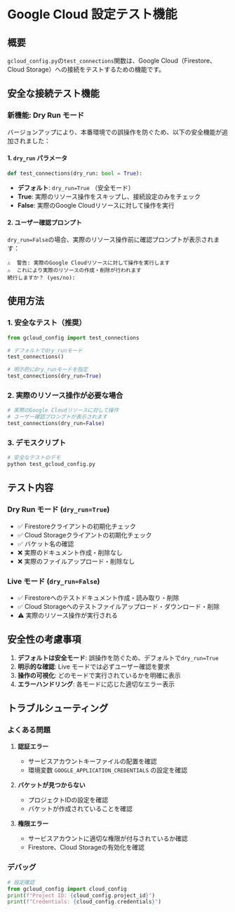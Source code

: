 # Google Cloud 設定テスト機能

## 概要

`gcloud_config.py`の`test_connections`関数は、Google Cloud（Firestore、Cloud Storage）への接続をテストするための機能です。

## 安全な接続テスト機能

### 新機能: Dry Run モード

バージョンアップにより、本番環境での誤操作を防ぐため、以下の安全機能が追加されました：

#### 1. `dry_run` パラメータ

```python
def test_connections(dry_run: bool = True):
```

- **デフォルト**: `dry_run=True` （安全モード）
- **True**: 実際のリソース操作をスキップし、接続設定のみをチェック
- **False**: 実際のGoogle Cloudリソースに対して操作を実行

#### 2. ユーザー確認プロンプト

`dry_run=False`の場合、実際のリソース操作前に確認プロンプトが表示されます：

```
⚠️  警告: 実際のGoogle Cloudリソースに対して操作を実行します
⚠️  これにより実際のリソースの作成・削除が行われます
続行しますか？ (yes/no):
```

## 使用方法

### 1. 安全なテスト（推奨）

```python
from gcloud_config import test_connections

# デフォルトでdry_runモード
test_connections()

# 明示的にdry_runモードを指定
test_connections(dry_run=True)
```

### 2. 実際のリソース操作が必要な場合

```python
# 実際のGoogle Cloudリソースに対して操作
# ユーザー確認プロンプトが表示されます
test_connections(dry_run=False)
```

### 3. デモスクリプト

```bash
# 安全なテストのデモ
python test_gcloud_config.py
```

## テスト内容

### Dry Run モード (`dry_run=True`)
- ✅ Firestoreクライアントの初期化チェック
- ✅ Cloud Storageクライアントの初期化チェック
- ✅ バケット名の確認
- ❌ 実際のドキュメント作成・削除なし
- ❌ 実際のファイルアップロード・削除なし

### Live モード (`dry_run=False`)
- ✅ Firestoreへのテストドキュメント作成・読み取り・削除
- ✅ Cloud Storageへのテストファイルアップロード・ダウンロード・削除
- ⚠️ 実際のリソース操作が実行される

## 安全性の考慮事項

1. **デフォルトは安全モード**: 誤操作を防ぐため、デフォルトで`dry_run=True`
2. **明示的な確認**: Live モードでは必ずユーザー確認を要求
3. **操作の可視化**: どのモードで実行されているかを明確に表示
4. **エラーハンドリング**: 各モードに応じた適切なエラー表示

## トラブルシューティング

### よくある問題

1. **認証エラー**
   - サービスアカウントキーファイルの配置を確認
   - 環境変数 `GOOGLE_APPLICATION_CREDENTIALS` の設定を確認

2. **バケットが見つからない**
   - プロジェクトIDの設定を確認
   - バケットが作成されていることを確認

3. **権限エラー**
   - サービスアカウントに適切な権限が付与されているか確認
   - Firestore、Cloud Storageの有効化を確認

### デバッグ

```python
# 設定確認
from gcloud_config import cloud_config
print(f"Project ID: {cloud_config.project_id}")
print(f"Credentials: {cloud_config.credentials}")
``` 